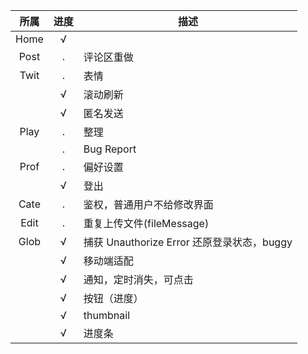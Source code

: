 | 所属 | 进度 | 描述 |
| :-:  |:-:|  -  |
| Home | √ |  |
| Post | . | 评论区重做 |
| Twit | . | 表情 |
|      | √ | 滚动刷新 |
|      | √ | 匿名发送 |
| Play | . | 整理 |
|      | . | Bug Report |
| Prof | . | 偏好设置 |
|      | √ | 登出 |
| Cate | . | 鉴权，普通用户不给修改界面 |
| Edit | . | 重复上传文件(fileMessage) |
| Glob | √ | 捕获 Unauthorize Error 还原登录状态，buggy |
|      | √ | 移动端适配 |
|      | √ | 通知，定时消失，可点击 |
|      | √ | 按钮（进度） |
|      | √ | thumbnail |
|      | √ | 进度条 |